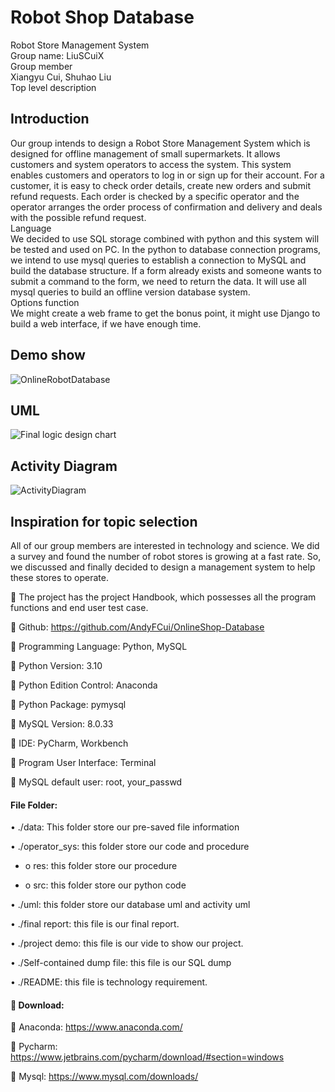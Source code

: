 # Robot Shop Database  
Robot Store Management System  
Group name: LiuSCuiX  
Group member  
Xiangyu Cui, Shuhao Liu  
Top level description  

## Introduction  
Our group intends to design a Robot Store Management System which is designed for offline management of small supermarkets. It allows customers and system operators to access the system. This system enables customers and  operators to log in or sign up for their account. For a customer, it is easy to check order details, create new orders and submit refund requests. Each order is checked by a specific operator and the operator arranges the order process of confirmation and delivery and deals with the possible refund request.  
Language  
We decided to use SQL storage combined with python and this system will be tested and used on PC.
In the python to database connection programs, we intend to use mysql queries to establish a connection to MySQL and build the database structure. If a form already exists and someone wants to submit a command to the form, we need to return the data. It will use all mysql queries to build an offline version database system.  
Options function  
We might create a web frame to get the bonus point, it might use Django to build a web interface, if we have enough time.  


## Demo show
![OnlineRobotDatabase](https://github.com/AndyFCui/DuctorLuctorMVC/assets/10085168/2bbe517c-bac3-4699-851a-1b8b8f309f5a)



## UML 
![Final logic design chart](https://github.com/AndyFCui/DuctorLuctorMVC/assets/10085168/42c72f21-92d0-477f-83ce-d0789ad4f377)


## Activity Diagram
![ActivityDiagram](https://github.com/AndyFCui/DuctorLuctorMVC/assets/10085168/e07d5288-e257-4c58-b652-475daa0c4477)


## Inspiration for topic selection    
All of our group members are interested in technology and science. We did a survey and found the number of robot stores is growing at a fast rate.
So, we discussed and finally decided to design a management system to help these stores to operate.

	The project has the project Handbook, which possesses all the program functions and end user test case. 

	Github: https://github.com/AndyFCui/OnlineShop-Database 

	Programming Language: Python, MySQL

	Python Version: 3.10

	Python Edition Control: Anaconda

	Python Package: pymysql

	MySQL Version: 8.0.33

	IDE: PyCharm, Workbench

	Program User Interface: Terminal 

	MySQL default user: root, your_passwd 

#### File Folder:

•	./data: This folder store our pre-saved file information

•	./operator_sys: this folder store our code and procedure 

- o	res: this folder store our procedure 

- o	src: this folder store our python code

•	./uml: this folder store our database uml and activity uml

•	./final report: this file is our final report.

•	./project demo: this file is our vide to show our project. 

•	./Self-contained dump file: this file is our SQL dump 

•	./README: this file is technology requirement. 

#### 	Download:

	Anaconda: https://www.anaconda.com/ 

	Pycharm: https://www.jetbrains.com/pycharm/download/#section=windows

	Mysql: https://www.mysql.com/downloads/


